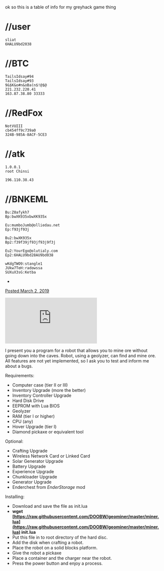 ok so this is a table of info for my greyhack game thing

# //user
```
sliat
6HALU9bd2038
```

# //BTC
```
TailsIdsay#94
TailsIdsay#93
9&$K&o#n&oBa(n$!@$@
221.232.220.41
163.87.38.80 33333
```
# //RedFox

```
NotVUIII
cb454ff9c739a0
324B-985A-8ACF-5CE3
```
# //atk
```
1.0.0.1
root Chinsi

196.110.38.43
```



# //BNKEML

```
Bu:Z0afykh7
Bp:bwXK935xbwXK935x

Eu:mumboJumb@olliedau.net
Ep:f93jf93j

Bu2:bwXK935x
Bp2:f39f39jf93jf93j9f3j

Eu2:YourEgo@olutialy.com
Ep2:6HALU9bd28AU9bd038

wKdgTWO9:stangle1
JUkw7TeH:radowssa
SUXuX3sG:Ketba
```





-   [](https://oc.cil.li/topic/1836-robot-miner-with-geolyzer/#elControls_8565_menu "More options...")

[Posted March 2, 2019](https://oc.cil.li/topic/1836-robot-miner-with-geolyzer/?do=findComment&comment=8565)

[![lVIijDy.png](https://oc.cil.li/applications/core/interface/imageproxy/imageproxy.php?img=https://i.imgur.com/lVIijDy.png&key=0c48d865c97378358ba9b0c705c1b8d8d6bce16e8a14ee48453de314be281e72)](https://i.imgur.com/lVIijDy.png)

I present you a program for a robot that allows you to mine ore without going down into the caves. Robot, using a geolyzer, can find and mine ore.  
All features are not yet implemented, so I ask you to test and inform me about a bugs.

Requirements:

-   Computer case (tier II or III)
-   Inventory Upgrade (more the better)
-   Inventory Controller Upgrade
-   Hard Disk Drive
-   EEPROM with Lua BIOS
-   Geolyzer
-   RAM (tier I or higher)
-   CPU (any)
-   Hover Upgrade (tier I)
-   Diamond pickaxe or equivalent tool

Optional:

-   Crafting Upgrade
-   Wireless Network Card or Linked Card
-   Solar Generator Upgrade
-   Battery Upgrade
-   Experience Upgrade
-   Chunkloader Upgrade
-   Generator Upgrade
-   Enderchest from _EnderStorage_ mod

Installing:

-   Download and save the file as init.lua
-   **wget [https://raw.githubusercontent.com/DOOBW/geominer/master/miner.lua](https://raw.githubusercontent.com/DOOBW/geominer/master/miner.lua) init.lua**
-   Put this file in to root directory of the hard disc.
-   Add the disk when crafting a robot.
-   Place the robot on a solid blocks platform.
-   Give the robot a pickaxe
-   Place a container and the charger near the robot.
-   Press the power button and enjoy a process.